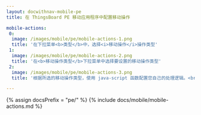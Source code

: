 ```yaml
---
layout: docwithnav-mobile-pe
title: 在 ThingsBoard PE 移动应用程序中配置移动操作

mobile-actions:
 0:
  image: /images/mobile/pe/mobile-actions-1.png
  title: '在下拉菜单<b>类型</b>中，选择<i>移动操作</i>操作类型'
 1:
  image: /images/mobile/pe/mobile-actions-2.png
  title: '在<b>移动操作类型</b>下拉菜单中选择要设置的移动操作类型'
 2:
  image: /images/mobile/pe/mobile-actions-3.png
  title: '根据所选的移动操作类型，使用 java-script 函数配置您自己的处理逻辑。<br>使用帮助按钮打开有关函数定义和示例的详细信息。'

---
```


{% assign docsPrefix = "pe/" %}
{% include docs/mobile/mobile-actions.md %}